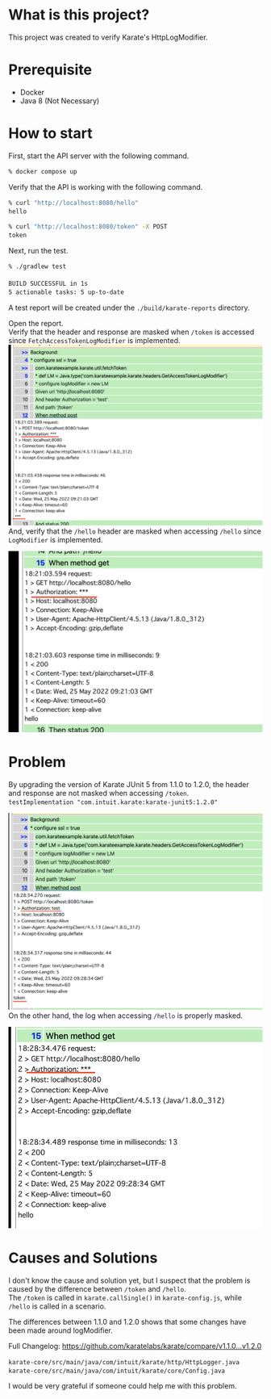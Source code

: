 # What is this project?

This project was created to verify Karate's HttpLogModifier.

# Prerequisite

- Docker
- Java 8 (Not Necessary)

# How to start

First, start the API server with the following command.

```bash
% docker compose up
```

Verify that the API is working with the following command.

```bash
% curl "http://localhost:8080/hello"     
hello
```

```bash
% curl "http://localhost:8080/token" -X POST
token
```

Next, run the test.

```bash
% ./gradlew test       

BUILD SUCCESSFUL in 1s
5 actionable tasks: 5 up-to-date
```

A test report will be created under the `./build/karate-reports` directory.

Open the report.  
Verify that the header and response are masked when `/token` is accessed since `FetchAccessTokenLogModifier` is
implemented.  
![token](./screenshots/token.png)
And, verify that the `/hello` header are masked when accessing `/hello` since `LogModifier` is implemented.

![hello](./screenshots/hello.png)

# Problem

By upgrading the version of Karate JUnit 5 from 1.1.0 to 1.2.0, the header and response are not masked when
accessing `/token`.  
`testImplementation "com.intuit.karate:karate-junit5:1.2.0"`

![token_1.2.0](./screenshots/token_1.2.0.png)
On the other hand, the log when accessing `/hello` is properly masked.

![hello_1.2.0](./screenshots/hello_1.2.0.png)

# Causes and Solutions

I don't know the cause and solution yet, but I suspect that the problem is caused by the difference between `/token`
and `/hello`.  
The `/token` is called in `karate.callSingle()` in `karate-config.js`, while `/hello` is called in a scenario.

The differences between 1.1.0 and 1.2.0 shows that some changes have been made around logModifier.

Full Changelog: https://github.com/karatelabs/karate/compare/v1.1.0...v1.2.0

`karate-core/src/main/java/com/intuit/karate/http/HttpLogger.java`  
`karate-core/src/main/java/com/intuit/karate/core/Config.java`

I would be very grateful if someone could help me with this problem.
